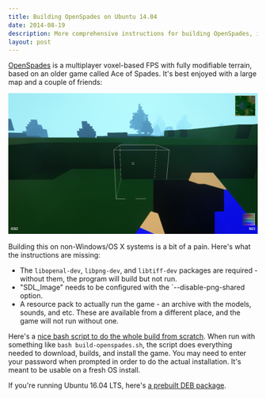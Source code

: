 ```yaml
---
title: Building OpenSpades on Ubuntu 14.04
date: 2014-08-19
description: More comprehensive instructions for building OpenSpades, including solutions for several common build issues.
layout: post
---
```


[OpenSpades](http://openspades.yvt.jp/) is a multiplayer voxel-based FPS with fully modifiable terrain, based on an older game called Ace of Spades. It's best enjoyed with a large map and a couple of friends:

![OpenSpades Screenshot](screenshot.png)

Building this on non-Windows/OS X systems is a bit of a pain. Here's what the instructions are missing:

* The `libopenal-dev`, `libpng-dev`, and `libtiff-dev` packages are required - without them, the program will build but not run.
* "SDL_Image" needs to be configured with the `--disable-png-shared option.
* A resource pack to actually run the game - an archive with the models, sounds, and etc. These are available from a different place, and the game will not run without one.

Here's a [nice bash script to do the whole build from scratch](build-openspades.sh). When run with something like `bash build-openspades.sh`, the script does everything needed to download, builds, and install the game. You may need to enter your password when prompted in order to do the actual installation. It's meant to be usable on a fresh OS install.

If you're running Ubuntu 16.04 LTS, here's [a prebuilt DEB package](openspades-0.0.12b-Linux-x86_64.deb).
